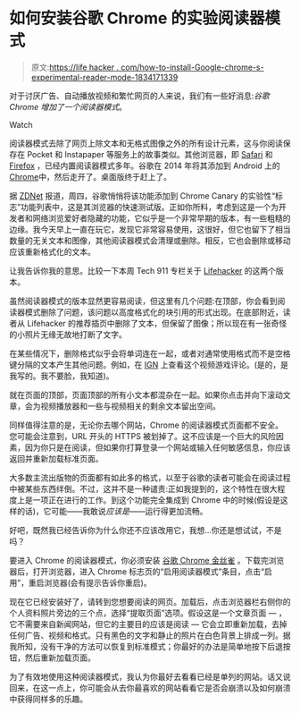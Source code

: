 # 如何安装谷歌 Chrome 的实验阅读器模式

> 原文:[https://life hacker . com/how-to-install-Google-chrome-s-experimental-reader-mode-1834171339](https://lifehacker.com/how-to-install-google-chrome-s-experimental-reader-mode-1834171339)

对于讨厌广告、自动播放视频和繁忙网页的人来说，我们有一些好消息:*谷歌 Chrome 增加了一个阅读器模式*。

Watch

阅读器模式去除了网页上除文本和无格式图像之外的所有设计元素，这与你阅读保存在 Pocket 和 Instapaper 等服务上的故事类似。其他浏览器，即 [Safari](https://www.macworld.com/article/3206708/how-to-use-reader-mode-in-safari-11.html) 和 [Firefox](https://blog.mozilla.org/firefox/reader-view/) ，已经内置阅读器模式多年。谷歌在 2014 年将其添加到 Android 上的[Chrome](https://lifehacker.com/enable-the-new-hidden-reader-mode-in-chrome-for-andro-1666469700)中，然后走开了。桌面版终于赶上了。

据 [ZDNet](https://www.zdnet.com/article/google-chrome-to-get-a-reader-mode/) 报道，周四，谷歌悄悄将该功能添加到 Chrome Canary 的实验性“标志”功能列表中，这是其浏览器的快速测试版。正如你所料，考虑到这是一个为开发者和网络浏览爱好者隐藏的功能，它似乎是一个非常早期的版本，有一些粗糙的边缘。我今天早上一直在玩它，发现它非常容易使用，这很好，但它也留下了相当数量的无关文本和图像，其他阅读器模式会清理或删除。相反，它也会删除或移动应该重新格式化的文本。

让我告诉你我的意思。比较一下本周 Tech 911 专栏关于 [Lifehacker](https://lifehacker.com/is-it-safe-to-leave-my-smartphone-on-my-wireless-charge-1834138691) 的这两个版本。

虽然阅读器模式的版本显然更容易阅读，但这里有几个问题:在顶部，你会看到阅读器模式删除了问题，该问题以高度格式化的块引用的形式出现。在底部附近，读者从 Lifehacker 的推荐插页中删除了文本，但保留了图像；所以现在有一张奇怪的小照片无缘无故地打断了文字。

在某些情况下，删除格式似乎会将单词连在一起，或者对通常使用格式而不是空格键分隔的文本产生其他问题。例如，在 [IGN](https://www.ign.com/articles/2019/04/17/pathway-review) 上查看这个视频游戏评论。(是的，是我写的。我不要脸，我知道)。

就在页面的顶部，页面顶部的所有小文本都混杂在一起。如果你点击并向下滚动文章，会为视频播放器和一些与视频相关的剩余文本留出空间。

同样值得注意的是，无论你去哪个网站，Chrome 的阅读器模式页面都不安全。您可能会注意到，URL 开头的 HTTPS 被划掉了。这不应该是一个巨大的风险因素，因为你只是在阅读，但如果你打算登录一个网站或输入任何敏感信息，你应该返回并重新加载标准页面。

大多数主流出版物的页面都有如此多的格式，以至于谷歌的读者可能会在阅读过程中被某些东西绊倒。不过，这并不是一种谴责:正如我提到的，这个特性在很大程度上是一项正在进行的工作。到这个功能完全集成到 Chrome 中的时候(假设是这样的话)，它可能——我敢说*应该是*——运行得更加流畅。

好吧，既然我已经告诉你为什么你还不应该改用它，我想...你还是想试试，不是吗？

要进入 Chrome 的阅读器模式，你必须安装 [谷歌 Chrome 金丝雀](https://www.google.com/chrome/canary/) 。下载完浏览器后，打开浏览器，进入 Chrome 标志页的“启用阅读器模式”条目，点击“启用”，重启浏览器(会有提示告诉你重启)。

现在它已经安装好了，请转到您想要阅读的网页。加载后，点击浏览器栏右侧你的个人资料照片旁边的三个点，选择“提取页面”选项。假设这是一个文章页面 — ，它不需要来自新闻网站，但它的主要目的应该是阅读 — 它会立即重新加载，去掉任何广告、视频和格式。只有黑色的文字和静止的照片在白色背景上排成一列。据我所知，没有干净的方法可以恢复到标准模式；你最好的办法是简单地按下后退按钮，然后重新加载页面。

为了有效地使用这种阅读器模式，我认为你最好去看看已经是单列的网站。话又说回来，在这一点上，你可能会从去你最喜欢的网站看看它是否会崩溃以及如何崩溃中获得同样多的乐趣。